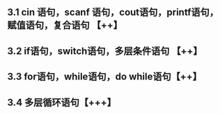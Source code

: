 ## 3.1 cin 语句，scanf 语句，cout语句，printf语句，赋值语句，复合语句 【++】

## 3.2 if语句，switch语句，多层条件语句 【++】

## 3.3 for语句，while语句，do while语句【++】

## 3.4 多层循环语句【+++】
